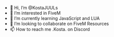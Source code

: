 - 👋 Hi, I’m @KostaJUULs
- 👀 I’m interested in FiveM
- 🌱 I’m currently learning JavaScript and LUA
- 💞️ I’m looking to collaborate on FiveM Resources 
- 📫 How to reach me .Kosta. on Discord

<!---
KostaJUULs/KostaJUULs is a ✨ special ✨ repository because its `README.md` (this file) appears on your GitHub profile.
You can click the Preview link to take a look at your changes.
--->
